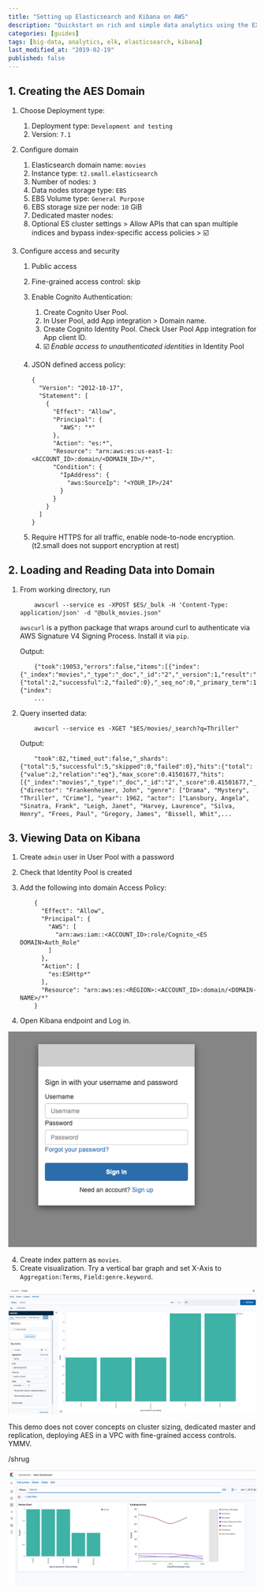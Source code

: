 ```yaml
---
title: "Setting up Elasticsearch and Kibana on AWS"
description: "Quickstart on rich and simple data analytics using the EXK stack"
categories: [guides] 
tags: [big-data, analytics, elk, elasticsearch, kibana]
last_modified_at: "2019-02-19"
published: false
---
```


## 1. Creating the AES Domain

1. Choose Deployment type: 
    1. Deployment type: `Development and testing`
    2. Version: `7.1`
    
2. Configure domain
    1. Elasticsearch domain name: `movies`
    2. Instance type: `t2.small.elasticsearch`
    3. Number of nodes: `3`
    4. Data nodes storage type: `EBS`
    5. EBS Volume type: `General Purpose`
    6. EBS storage size per node: `10` GiB
    7. Dedicated master nodes: <skip>
    8. Optional ES cluster settings > Allow APIs that can span multiple indices and bypass index-specific access policies > :ballot_box_with_check:
  
3. Configure access and security 

    1. Public access
    2. Fine-grained access control: skip
    3. Enable Cognito Authentication: 
        1. Create Cognito User Pool. 
        2. In User Pool, add App integration > Domain name.
        3. Create Cognito Identity Pool. Check User Pool App integration for App client ID.
        4. :ballot_box_with_check: _Enable access to unauthenticated identities_ in Identity Pool 
        
    4. JSON defined access policy: 
    
        ```
        {
          "Version": "2012-10-17",
          "Statement": [
            {
              "Effect": "Allow",
              "Principal": {
                "AWS": "*"
              },
              "Action": "es:*",
              "Resource": "arn:aws:es:us-east-1:<ACCOUNT_ID>:domain/<DOMAIN_ID>/*",
              "Condition": {
                "IpAddress": {
                  "aws:SourceIp": "<YOUR_IP>/24"
                }
              }
            }
          ]
        }
        ```
    5. Require HTTPS for all traffic, enable node-to-node encryption. (t2.small does not support encryption at rest)

## 2. Loading and Reading Data into Domain

1. From working directory, run 

    ```
        awscurl --service es -XPOST $ES/_bulk -H 'Content-Type: application/json' -d "@bulk_movies.json"
    ```

    `awscurl` is a python package that wraps around curl to authenticate via AWS Signature V4 Signing Process. Install it via `pip`.
    
    Output: 
    ```
        {"took":19053,"errors":false,"items":[{"index":{"_index":"movies","_type":"_doc","_id":"2","_version":1,"result":"created","_shards":{"total":2,"successful":2,"failed":0},"_seq_no":0,"_primary_term":1,"status":201}},{"index":
        ...
    ```
2. Query inserted data: 
    
    ```
        awscurl --service es -XGET "$ES/movies/_search?q=Thriller"
    ```
    
    Output: 
    
    ```
        "took":82,"timed_out":false,"_shards":{"total":5,"successful":5,"skipped":0,"failed":0},"hits":{"total":{"value":2,"relation":"eq"},"max_score":0.41501677,"hits":[{"_index":"movies","_type":"_doc","_id":"2","_score":0.41501677,"_source":{"director": "Frankenheimer, John", "genre": ["Drama", "Mystery", "Thriller", "Crime"], "year": 1962, "actor": ["Lansbury, Angela", "Sinatra, Frank", "Leigh, Janet", "Harvey, Laurence", "Silva, Henry", "Frees, Paul", "Gregory, James", "Bissell, Whit",...
    ```
    
## 3. Viewing Data on Kibana

1. Create `admin` user in User Pool with a password
2. Check that Identity Pool is created
2. Add the following into domain Access Policy: 
    ```
        {
          "Effect": "Allow",
          "Principal": {
            "AWS": [
              "arn:aws:iam::<ACCOUNT_ID>:role/Cognito_<ES DOMAIN>Auth_Role"
            ]
          },
          "Action": [
            "es:ESHttp*"
          ],
          "Resource": "arn:aws:es:<REGION>:<ACCOUNT_ID>:domain/<DOMAIN-NAME>/*"
        }  
    ```

3. Open Kibana endpoint and Log in.

![](/assets/img/Screenshot%202020-02-18%20at%204.49.12%20AM.png)

4. Create index pattern as `movies`.
5. Create visualization. Try a vertical bar graph and set X-Axis to `Aggregation:Terms`, `Field:genre.keyword`.

![](/assets/img/Screenshot%202020-02-18%20at%204.48.46%20AM.png)


This demo does not cover concepts on cluster sizing, dedicated master and replication, deploying AES in a VPC with fine-grained access controls. YMMV.


/shrug

![](/assets/img/demo-dashboard.png)





